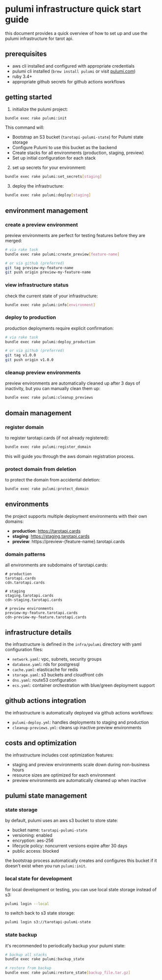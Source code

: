 # pulumi infrastructure quick start guide

this document provides a quick overview of how to set up and use the pulumi infrastructure for tarot api.

## prerequisites

- aws cli installed and configured with appropriate credentials
- pulumi cli installed (`brew install pulumi` or visit [pulumi.com](https://www.pulumi.com/docs/install/))
- ruby 3.4+
- appropriate github secrets for github actions workflows

## getting started

1. initialize the pulumi project:

```sh
bundle exec rake pulumi:init
```

This command will:
- Bootstrap an S3 bucket (`tarotapi-pulumi-state`) for Pulumi state storage
- Configure Pulumi to use this bucket as the backend
- Create stacks for all environments (production, staging, preview)
- Set up initial configuration for each stack

2. set up secrets for your environment:

```sh
bundle exec rake pulumi:set_secrets[staging]
```

3. deploy the infrastructure:

```sh
bundle exec rake pulumi:deploy[staging]
```

## environment management

### create a preview environment

preview environments are perfect for testing features before they are merged:

```sh
# via rake task
bundle exec rake pulumi:create_preview[feature-name]

# or via github (preferred)
git tag preview-my-feature-name
git push origin preview-my-feature-name
```

### view infrastructure status

check the current state of your infrastructure:

```sh
bundle exec rake pulumi:info[environment]
```

### deploy to production

production deployments require explicit confirmation:

```sh
# via rake task
bundle exec rake pulumi:deploy_production

# or via github (preferred)
git tag v1.0.0
git push origin v1.0.0
```

### cleanup preview environments

preview environments are automatically cleaned up after 3 days of inactivity, but you can manually clean them up:

```sh
bundle exec rake pulumi:cleanup_previews
```

## domain management

### register domain

to register tarotapi.cards (if not already registered):

```sh
bundle exec rake pulumi:register_domain
```

this will guide you through the aws domain registration process.

### protect domain from deletion

to protect the domain from accidental deletion:

```sh
bundle exec rake pulumi:protect_domain
```

## environments

the project supports multiple deployment environments with their own domains:

- **production**: https://tarotapi.cards
- **staging**: https://staging.tarotapi.cards
- **preview**: https://preview-{feature-name}.tarotapi.cards

### domain patterns

all environments are subdomains of tarotapi.cards:

```
# production
tarotapi.cards
cdn.tarotapi.cards

# staging
staging.tarotapi.cards
cdn-staging.tarotapi.cards

# preview environments
preview-my-feature.tarotapi.cards
cdn-preview-my-feature.tarotapi.cards
```

## infrastructure details

the infrastructure is defined in the `infra/pulumi` directory with yaml configuration files:

- `network.yaml`: vpc, subnets, security groups
- `database.yaml`: rds for postgresql
- `cache.yaml`: elasticache for redis
- `storage.yaml`: s3 buckets and cloudfront cdn
- `dns.yaml`: route53 configuration
- `ecs.yaml`: container orchestration with blue/green deployment support

## github actions integration

the infrastructure is automatically deployed via github actions workflows:

- `pulumi-deploy.yml`: handles deployments to staging and production
- `cleanup-previews.yml`: cleans up inactive preview environments

## costs and optimization

the infrastructure includes cost optimization features:

- staging and preview environments scale down during non-business hours
- resource sizes are optimized for each environment
- preview environments are automatically cleaned up when inactive 

## pulumi state management

### state storage

by default, pulumi uses an aws s3 bucket to store state:

- bucket name: `tarotapi-pulumi-state`
- versioning: enabled
- encryption: aes-256
- lifecycle policy: noncurrent versions expire after 30 days
- public access: blocked

the bootstrap process automatically creates and configures this bucket if it doesn't exist when you run `pulumi:init`.

### local state for development

for local development or testing, you can use local state storage instead of s3:

```sh
pulumi login --local
```

to switch back to s3 state storage:

```sh
pulumi login s3://tarotapi-pulumi-state
```

### state backup

it's recommended to periodically backup your pulumi state:

```sh
# backup all stacks
bundle exec rake pulumi:backup_state

# restore from backup
bundle exec rake pulumi:restore_state[backup_file.tar.gz]
``` 